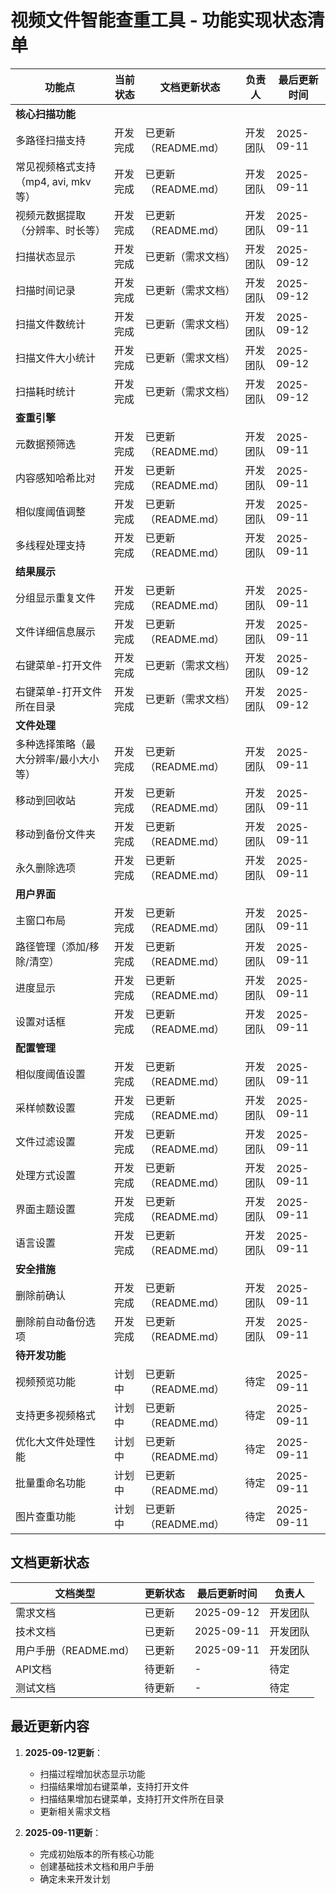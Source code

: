 # 视频文件智能查重工具 - 功能实现状态清单

| 功能点 | 当前状态 | 文档更新状态 | 负责人 | 最后更新时间 |
|-------|---------|------------|-------|------------|
| **核心扫描功能** |  |  |  |  |
| 多路径扫描支持 | 开发完成 | 已更新（README.md） | 开发团队 | 2025-09-11 |
| 常见视频格式支持（mp4, avi, mkv等） | 开发完成 | 已更新（README.md） | 开发团队 | 2025-09-11 |
| 视频元数据提取（分辨率、时长等） | 开发完成 | 已更新（README.md） | 开发团队 | 2025-09-11 |
| 扫描状态显示 | 开发完成 | 已更新（需求文档） | 开发团队 | 2025-09-12 |
| 扫描时间记录 | 开发完成 | 已更新（需求文档） | 开发团队 | 2025-09-12 |
| 扫描文件数统计 | 开发完成 | 已更新（需求文档） | 开发团队 | 2025-09-12 |
| 扫描文件大小统计 | 开发完成 | 已更新（需求文档） | 开发团队 | 2025-09-12 |
| 扫描耗时统计 | 开发完成 | 已更新（需求文档） | 开发团队 | 2025-09-12 |
| **查重引擎** |  |  |  |  |
| 元数据预筛选 | 开发完成 | 已更新（README.md） | 开发团队 | 2025-09-11 |
| 内容感知哈希比对 | 开发完成 | 已更新（README.md） | 开发团队 | 2025-09-11 |
| 相似度阈值调整 | 开发完成 | 已更新（README.md） | 开发团队 | 2025-09-11 |
| 多线程处理支持 | 开发完成 | 已更新（README.md） | 开发团队 | 2025-09-11 |
| **结果展示** |  |  |  |  |
| 分组显示重复文件 | 开发完成 | 已更新（README.md） | 开发团队 | 2025-09-11 |
| 文件详细信息展示 | 开发完成 | 已更新（README.md） | 开发团队 | 2025-09-11 |
| 右键菜单-打开文件 | 开发完成 | 已更新（需求文档） | 开发团队 | 2025-09-12 |
| 右键菜单-打开文件所在目录 | 开发完成 | 已更新（需求文档） | 开发团队 | 2025-09-12 |
| **文件处理** |  |  |  |  |
| 多种选择策略（最大分辨率/最小大小等） | 开发完成 | 已更新（README.md） | 开发团队 | 2025-09-11 |
| 移动到回收站 | 开发完成 | 已更新（README.md） | 开发团队 | 2025-09-11 |
| 移动到备份文件夹 | 开发完成 | 已更新（README.md） | 开发团队 | 2025-09-11 |
| 永久删除选项 | 开发完成 | 已更新（README.md） | 开发团队 | 2025-09-11 |
| **用户界面** |  |  |  |  |
| 主窗口布局 | 开发完成 | 已更新（README.md） | 开发团队 | 2025-09-11 |
| 路径管理（添加/移除/清空） | 开发完成 | 已更新（README.md） | 开发团队 | 2025-09-11 |
| 进度显示 | 开发完成 | 已更新（README.md） | 开发团队 | 2025-09-11 |
| 设置对话框 | 开发完成 | 已更新（README.md） | 开发团队 | 2025-09-11 |
| **配置管理** |  |  |  |  |
| 相似度阈值设置 | 开发完成 | 已更新（README.md） | 开发团队 | 2025-09-11 |
| 采样帧数设置 | 开发完成 | 已更新（README.md） | 开发团队 | 2025-09-11 |
| 文件过滤设置 | 开发完成 | 已更新（README.md） | 开发团队 | 2025-09-11 |
| 处理方式设置 | 开发完成 | 已更新（README.md） | 开发团队 | 2025-09-11 |
| 界面主题设置 | 开发完成 | 已更新（README.md） | 开发团队 | 2025-09-11 |
| 语言设置 | 开发完成 | 已更新（README.md） | 开发团队 | 2025-09-11 |
| **安全措施** |  |  |  |  |
| 删除前确认 | 开发完成 | 已更新（README.md） | 开发团队 | 2025-09-11 |
| 删除前自动备份选项 | 开发完成 | 已更新（README.md） | 开发团队 | 2025-09-11 |
| **待开发功能** |  |  |  |  |
| 视频预览功能 | 计划中 | 已更新（README.md） | 待定 | 2025-09-11 |
| 支持更多视频格式 | 计划中 | 已更新（README.md） | 待定 | 2025-09-11 |
| 优化大文件处理性能 | 计划中 | 已更新（README.md） | 待定 | 2025-09-11 |
| 批量重命名功能 | 计划中 | 已更新（README.md） | 待定 | 2025-09-11 |
| 图片查重功能 | 计划中 | 已更新（README.md） | 待定 | 2025-09-11 |

## 文档更新状态

| 文档类型 | 更新状态 | 最后更新时间 | 负责人 |
|---------|---------|------------|-------|
| 需求文档 | 已更新 | 2025-09-12 | 开发团队 |
| 技术文档 | 已更新 | 2025-09-11 | 开发团队 |
| 用户手册（README.md） | 已更新 | 2025-09-11 | 开发团队 |
| API文档 | 待更新 | - | 待定 |
| 测试文档 | 待更新 | - | 待定 |

## 最近更新内容

1. **2025-09-12更新**：
   - 扫描过程增加状态显示功能
   - 扫描结果增加右键菜单，支持打开文件
   - 扫描结果增加右键菜单，支持打开文件所在目录
   - 更新相关需求文档

2. **2025-09-11更新**：
   - 完成初始版本的所有核心功能
   - 创建基础技术文档和用户手册
   - 确定未来开发计划